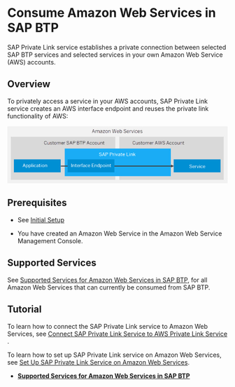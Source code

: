 <!-- loio575341947b854a82a9f3ba2bc6b1b6cc -->

# Consume Amazon Web Services in SAP BTP

SAP Private Link service establishes a private connection between selected SAP BTP services and selected services in your own Amazon Web Service \(AWS\) accounts.



<a name="loio575341947b854a82a9f3ba2bc6b1b6cc__section_ky5_rwr_45b"/>

## Overview

To privately access a service in your AWS accounts, SAP Private Link service creates an AWS interface endpoint and reuses the private link functionality of AWS:

![Consuming Amazon Web services in SAP BTP.](images/Private_Link_Service_Scenario_for_AWS_e82185c.png)



<a name="loio575341947b854a82a9f3ba2bc6b1b6cc__section_b45_53s_45b"/>

## Prerequisites

-   See [Initial Setup](https://help.sap.com/docs/PRIVATE_LINK/42acd88cb4134ba2a7d3e0e62c9fe6cf/f2dce1d43acb4771beee7304b464041e.html?locale=en-US&version=CLOUD)

-   You have created an Amazon Web Service in the Amazon Web Service Management Console.



<a name="loio575341947b854a82a9f3ba2bc6b1b6cc__section_sqx_fjs_45b"/>

## Supported Services

See [Supported Services for Amazon Web Services in SAP BTP](supported-services-for-amazon-web-services-in-sap-btp-67e4c73.md), for all Amazon Web Services that can currently be consumed from SAP BTP.



<a name="loio575341947b854a82a9f3ba2bc6b1b6cc__section_kzz_tjs_45b"/>

## Tutorial

To learn how to connect the SAP Private Link service to Amazon Web Services, see [Connect SAP Private Link Service to AWS Private Link Service](https://developers.sap.com/tutorials/private-link-aws.html) .

To learn how to set up SAP Private Link service on Amazon Web Services, see [Set Up SAP Private Link Service on Amazon Web Services](https://developers.sap.com/tutorials/private-link-service-onboarding-aws.html).

-   **[Supported Services for Amazon Web Services in SAP BTP](supported-services-for-amazon-web-services-in-sap-btp-67e4c73.md "")**  


